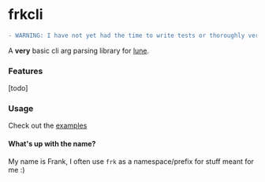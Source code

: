 
# frkcli

```diff
- WARNING: I have not yet had the time to write tests or thoroughly verify the implementation of this library. Use at your own risk
```

A **very** basic cli arg parsing library for [lune](https://github.com/lune-org/lune).

### Features

[todo]

### Usage

Check out the [examples](examples)

#### What's up with the name?

My name is Frank, I often use `frk` as a namespace/prefix for stuff meant for me :)
